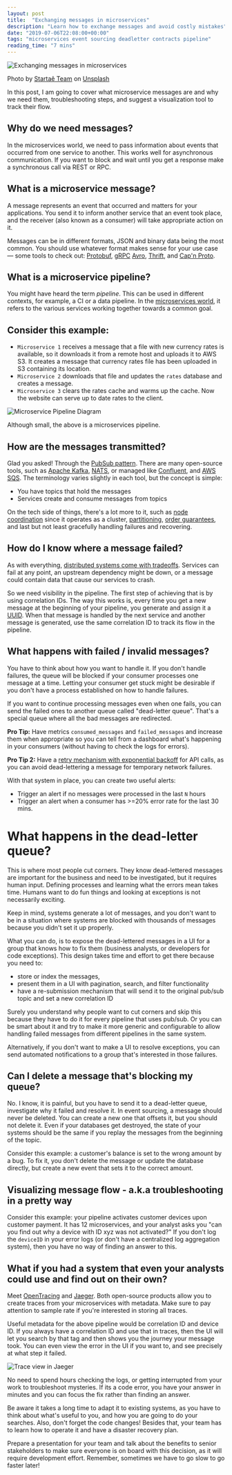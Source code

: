 ```yaml
---
layout: post
title:  "Exchanging messages in microservices"
description: "Learn how to exchange messages and avoid costly mistakes"
date: "2019-07-06T22:08:00+00:00"
tags: "microservices event sourcing deadletter contracts pipeline"
reading_time: "7 mins"
---
```


![Exchanging messages in microservices](/assets/images/posts/exchanging-messages-in-microservices.jpg "Exchanging messages in microservices")

Photo by [Startaê Team](https://unsplash.com/@startaeteam?utm_source=unsplash&utm_medium=referral&utm_content=creditCopyText) on [Unsplash](https://unsplash.com/search/photos/perfect?utm_source=unsplash&utm_medium=referral&utm_content=creditCopyText)


In this post, I am going to cover what microservice messages are and why we need them, troubleshooting steps, and suggest a visualization tool to track their flow.

## Why do we need messages?

In the microservices world, we need to pass information about events that occurred from one service to another. This works well for asynchronous communication. If you want to block and wait until you get a response make a synchronous call via REST or RPC.

## What is a microservice message?

A message represents an event that occurred and matters for your applications. You send it to inform another service that an event took place, and the receiver (also known as a consumer) will take appropriate action on it.

Messages can be in different formats, JSON and binary data being the most common. You should use whatever format makes sense for your use case — some tools to check out: [Protobuf](https://developers.google.com/protocol-buffers/), [gRPC](https://grpc.io/) [Avro](https://avro.apache.org/), [Thrift](https://thrift.apache.org/), and [Cap'n Proto](https://capnproto.org/).

## What is a microservice pipeline?

You might have heard the term _pipeline_. This can be used in different contexts, for example, a CI or a data pipeline. In the [microservices world](https://microservices.io/patterns/microservices.html), it refers to the various services working together towards a common goal.

## Consider this example: 

* `Microservice 1` receives a message that a file with new currency rates is available, so it downloads it from a remote host and uploads it to AWS S3. It creates a message that currency rates file has been uploaded in S3 containing its location.
* `Microservice 2` downloads that file and updates the `rates` database and creates a message.
* `Microservice 3` clears the rates cache and warms up the cache. Now the website can serve up to date rates to the client.

![Microservice Pipeline Diagram](/assets/images/posts/microservice-pipeline-diagram.png "Microservice Pipeline Diagram")

Although small, the above is a microservices pipeline.

## How are the messages transmitted?

Glad you asked! Through the [PubSub pattern](https://en.wikipedia.org/wiki/Publish%E2%80%93subscribe_pattern). There are many open-source tools, such as [Apache Kafka](https://kafka.apache.org/), [NATS](https://nats.io/), or managed like [Confluent](https://www.confluent.io/), and [AWS SQS](https://aws.amazon.com/sqs/). The terminology varies slightly in each tool, but the concept is simple:

* You have topics that hold the messages
* Services create and consume messages from topics

On the tech side of things, there's a lot more to it, such as [node coordination](https://en.wikipedia.org/wiki/Quorum_%28distributed_computing%29) since it operates as a cluster, [partitioning](https://en.wikipedia.org/wiki/Shard_(database_architecture)), [order guarantees](https://segment.com/blog/exactly-once-delivery/), and last but not least gracefully handling failures and recovering.

## How do I know where a message failed?

As with everything, [distributed systems come with tradeoffs](https://en.wikipedia.org/wiki/Fallacies_of_distributed_computing). Services can fail at any point, an upstream dependency might be down, or a message could contain data that cause our services to crash.

So we need visibility in the pipeline. The first step of achieving that is by using correlation IDs. The way this works is, every time you get a new message at the beginning of your pipeline, you generate and assign it a [UUID](https://en.wikipedia.org/wiki/Universally_unique_identifier). When that message is handled by the next service and another message is generated, use the same correlation ID to track its flow in the pipeline.

## What happens with failed / invalid messages?

You have to think about how you want to handle it. If you don't handle failures, the queue will be blocked if your consumer processes one message at a time. Letting your consumer get stuck might be desirable if you don't have a process established on how to handle failures.

If you want to continue processing messages even when one fails, you can send the failed ones to another queue called "dead-letter queue". That's a special queue where all the bad messages are redirected.

**Pro Tip:** Have metrics `consumed_messages` and `failed_messages` and increase them when appropriate so you can tell from a dashboard what's happening in your consumers (without having to check the logs for errors). 

**Pro Tip 2:** Have a [retry mechanism with exponential backoff](https://microservices.io/patterns/reliability/circuit-breaker.html) for API calls, as you can avoid dead-lettering a message for temporary network failures.

With that system in place, you can create two useful alerts:

* Trigger an alert if no messages were processed in the last `N` hours
* Trigger an alert when a consumer has >=20% error rate for the last 30 mins.

# What happens in the dead-letter queue?

This is where most people cut corners. They know dead-lettered messages are important for the business and need to be investigated, but it requires human input. Defining processes and learning what the errors mean takes time. Humans want to do fun things and looking at exceptions is not necessarily exciting.

Keep in mind, systems generate a lot of messages, and you don't want to be in a situation where systems are blocked with thousands of messages because you didn't set it up properly.

What you can do, is to expose the dead-lettered messages in a UI for a group that knows how to fix them (business analysts, or developers for code exceptions). This design takes time and effort to get there because you need to:

* store or index the messages, 
* present them in a UI with pagination, search, and filter functionality
* have a re-submission mechanism that will send it to the original pub/sub topic and set a new correlation ID

Surely you understand why people want to cut corners and skip this because they have to do it for every pipeline that uses pub/sub. Or you can be smart about it and try to make it more generic and configurable to allow handling failed messages from different pipelines in the same system.

Alternatively, if you don't want to make a UI to resolve exceptions, you can send automated notifications to a group that's interested in those failures.

## Can I delete a message that's blocking my queue?

No. I know, it is painful, but you have to send it to a dead-letter queue, investigate why it failed and resolve it. In event sourcing, a message should never be deleted. You can create a new one that offsets it, but you should not delete it. Even if your databases get destroyed, the state of your systems should be the same if you replay the messages from the beginning of the topic.

Consider this example: a customer's balance is set to the wrong amount by a bug. To fix it, you don't delete the message or update the database directly, but create a new event that sets it to the correct amount.

## Visualizing message flow - a.k.a troubleshooting in a pretty way

Consider this example: your pipeline activates customer devices upon customer payment. It has 12 microservices, and your analyst asks you "can you find out why a device with ID xyz was not activated?" If you don't log the `deviceID` in your error logs (or don't have a centralized log aggregation system), then you have no way of finding an answer to this.

## What if you had a system that even your analysts could use and find out on their own?

Meet [OpenTracing](https://opentracing.io) and [Jaeger](https://www.jaegertracing.io). Both open-source products allow you to create traces from your microservices with metadata. Make sure to pay attention to sample rate if you're interested in storing all traces.

Useful metadata for the above pipeline would be correlation ID and device ID. If you always have a correlation ID and use that in traces, then the UI will let you search by that tag and then shows you the journey your message took. You can even view the error in the UI if you want to, and see precisely at what step it failed.

![Trace view in Jaeger](/assets/images/posts/trace-detail.png "Trace view in Jaeger")

No need to spend hours checking the logs, or getting interrupted from your work to troubleshoot mysteries. If its a code error, you have your answer in minutes and you can focus the fix rather than finding an answer.

Be aware it takes a long time to adapt it to existing systems, as you have to think about what's useful to you, and how you are going to do your searches. Also, don't forget the code changes! Besides that, your team has to learn how to operate it and have a disaster recovery plan.

Prepare a presentation for your team and talk about the benefits to senior stakeholders to make sure everyone is on board with this decision, as it will require development effort. Remember, sometimes we have to go slow to go faster later!
